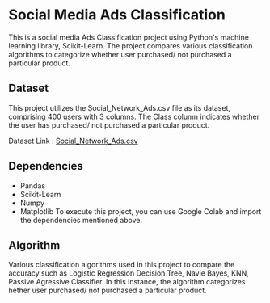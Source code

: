# Social Media Ads Classification

This is a social media Ads Classification project using Python's machine learning library, Scikit-Learn. The project compares various classification algorithms to categorize whether user purchased/ not purchased a particular product.

## Dataset
This project utilizes the Social_Network_Ads.csv file as its dataset, comprising 400 users with 3 columns. The Class column indicates whether the user has purchased/ not purchased a particular product.

 Dataset Link : [Social_Network_Ads.csv](https://www.kaggle.com/datasets/rakeshrau/social-network-ads?select=Social_Network_Ads.csv)

## Dependencies
- Pandas
- Scikit-Learn
- Numpy
- Matplotlib
To execute this project, you can use Google Colab and import the dependencies mentioned above.

## Algorithm
Various classification algorithms used in this project to compare the accuracy such as  Logistic Regression Decision Tree, Navie Bayes, KNN, Passive Agressive Classifier. In this instance, the algorithm categorizes hether user purchased/ not purchased a particular product.
